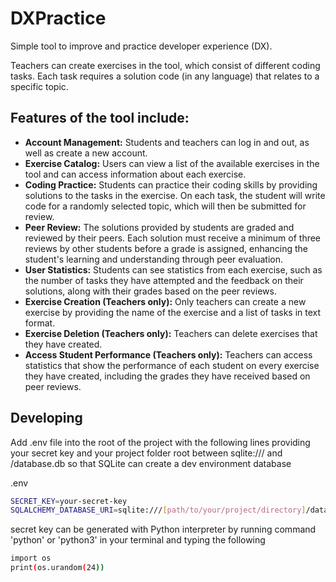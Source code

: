 # DXPractice
Simple tool to improve and practice developer experience (DX). 

Teachers can create exercises in the tool, which consist of different coding tasks. Each task requires a solution code (in any language) that relates to a specific topic.

## Features of the tool include:

- **Account Management:** Students and teachers can log in and out, as well as create a new account.
- **Exercise Catalog:** Users can view a list of the available exercises in the tool and can access information about each exercise.
- **Coding Practice:** Students can practice their coding skills by providing solutions to the tasks in the exercise. On each task, the student will write code for a randomly selected topic, which will then be submitted for review.
- **Peer Review:** The solutions provided by students are graded and reviewed by their peers. Each solution must receive a minimum of three reviews by other students before a grade is assigned, enhancing the student's learning and understanding through peer evaluation.
- **User Statistics:** Students can see statistics from each exercise, such as the number of tasks they have attempted and the feedback on their solutions, along with their grades based on the peer reviews.
- **Exercise Creation (Teachers only):** Only teachers can create a new exercise by providing the name of the exercise and a list of tasks in text format.
- **Exercise Deletion (Teachers only):** Teachers can delete exercises that they have created.
- **Access Student Performance (Teachers only):** Teachers can access statistics that show the performance of each student on every exercise they have created, including the grades they have received based on peer reviews.

## Developing

Add .env file into the root of the project with the following lines providing your secret key and your project folder root between sqlite:/// and /database.db so that SQLite can create a dev environment database

.env
```bash
SECRET_KEY=your-secret-key
SQLALCHEMY_DATABASE_URI=sqlite:///[path/to/your/project/directory]/database.db
```

secret key can be generated with Python interpreter by running command 'python' or 'python3' in your terminal and typing the following

```bash
import os
print(os.urandom(24))
```
